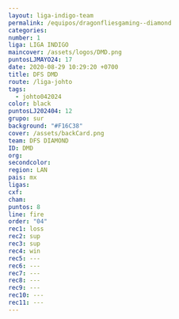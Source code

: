 ```yaml
---
layout: liga-indigo-team
permalink: /equipos/dragonfliesgaming--diamond
categories: 
number: 1
liga: LIGA INDIGO
maincover: /assets/logos/DMD.png
puntosLJMAYO24: 17
date: 2020-08-29 10:29:20 +0700
title: DFS DMD
route: /liga-johto
tags:
  - johto042024
color: black
puntosLJ202404: 12
grupo: sur
background: "#F16C38"
cover: /assets/backCard.png
team: DFS DIAMOND
ID: DMD
org: 
secondcolor: 
region: LAN
pais: mx
ligas: 
cxf: 
cham: 
puntos: 8
line: fire
order: "04"
rec1: loss
rec2: sup
rec3: sup
rec4: win
rec5: ---
rec6: ---
rec7: ---
rec8: ---
rec9: ---
rec10: ---
rec11: ---
---
```

